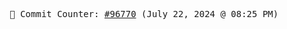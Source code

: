 <p align="center">
    <samp>
        📮 Commit Counter: <a href="https://github.com/Javascript-void0/Javascript-void0/commits/main">#96770</a> (July 22, 2024 @ 08:25 PM)
    </samp>
</p>